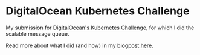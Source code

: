 # DigitalOcean Kubernetes Challenge

My submission for [DigitalOcean's Kubernetes Challenge](https://www.digitalocean.com/community/pages/kubernetes-challenge), for which I did the scalable message queue.

Read more about what I did (and how) in my [blogpost here.](https://roo.dev/posts/2021/12/digitalocean-kubernetes-challenge/)
